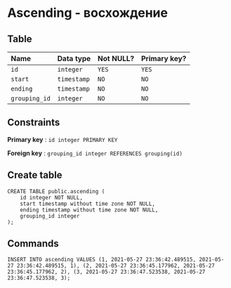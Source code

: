 # Ascending - восхождение

## Table

| Name            | Data type     | Not NULL? | Primary key? |
|:--------------- |:--------------|:----------|:-------------|
| `id`    | `integer`     | `YES`     | `YES`        |
| `start`    | `timestamp`     | `NO`     | `NO`        |
| `ending`    | `timestamp`     | `NO`     | `NO`        |
| `grouping_id`    | `integer`     | `NO`     | `NO`        |

## Constraints

**Primary key** : `id integer PRIMARY KEY`

**Foreign key** : `grouping_id integer REFERENCES grouping(id)`

## Create table

```
CREATE TABLE public.ascending (
    id integer NOT NULL,
    start timestamp without time zone NOT NULL,
    ending timestamp without time zone NOT NULL,
    grouping_id integer
);
```

## Commands

```
INSERT INTO ascending VALUES (1, 2021-05-27 23:36:42.489515, 2021-05-27 23:36:42.489515, 1), (2, 2021-05-27 23:36:45.177962, 2021-05-27 23:36:45.177962, 2), (3, 2021-05-27 23:36:47.523538, 2021-05-27 23:36:47.523538, 3);
```